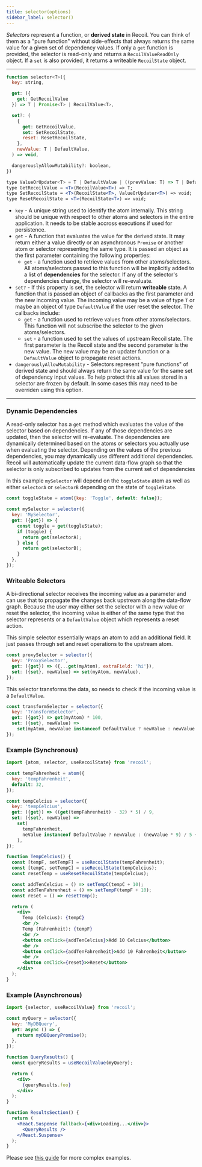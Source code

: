 ```yaml
---
title: selector(options)
sidebar_label: selector()
---
```


*Selectors* represent a function, or **derived state** in Recoil.  You can think of them as a "pure function" without side-effects that always returns the same value for a given set of dependency values.  If only a `get` function is provided, the selector is read-only and returns a `RecoilValueReadOnly` object.  If a `set` is also provided, it returns a writeable `RecoilState` object.

---

```jsx
function selector<T>({
  key: string,

  get: ({
    get: GetRecoilValue
  }) => T | Promise<T> | RecoilValue<T>,

  set?: (
    {
      get: GetRecoilValue,
      set: SetRecoilState,
      reset: ResetRecoilState,
    },
    newValue: T | DefaultValue,
  ) => void,

  dangerouslyAllowMutability?: boolean,
})
```

```jsx
type ValueOrUpdater<T> = T | DefaultValue | ((prevValue: T) => T | DefaultValue);
type GetRecoilValue = <T>(RecoilValue<T>) => T;
type SetRecoilState = <T>(RecoilState<T>, ValueOrUpdater<T>) => void;
type ResetRecoilState = <T>(RecoilState<T>) => void;
```

- `key` - A unique string used to identify the atom internally. This string should be unique with respect to other atoms and selectors in the entire application.  It needs to be stable accross executions if used for persistence.
- `get` - A function that evaluates the value for the derived state.  It may return either a value directly or an asynchronous `Promise` or another atom or selector representing the same type.  It is passed an object as the first parameter containing the following properties:
  - `get` - a function used to retrieve values from other atoms/selectors. All atoms/selectors passed to this function will be implicitly added to a list of **dependencies** for the selector. If any of the selector's dependencies change, the selector will re-evaluate.
- `set?` - If this property is set, the selector will return **writeable** state. A function that is passed an object of callbacks as the first parameter and the new incoming value.  The incoming value may be a value of type `T` or maybe an object of type `DefaultValue` if the user reset the selector.  The callbacks include:
  - `get` - a function used to retrieve values from other atoms/selectors. This function will not subscribe the selector to the given atoms/selectors.
  - `set` - a function used to set the values of upstream Recoil state. The first parameter is the Recoil state and the second parameter is the new value.  The new value may be an updater function or a `DefaultValue` object to propagate reset actions.
- `dangerouslyAllowMutability` - Selectors represent "pure functions" of derived state and should always return the same value for the same set of dependency input values.  To help protect this all values stored in a selector are frozen by default.  In some cases this may need to be overriden using this option.

---

### Dynamic Dependencies

A read-only selector has a `get` method which evaluates the value of the selector based on dependencies.  If any of those dependencies are updated, then the selector will re-evaluate.  The dependencies are dynamically determined based on the atoms or selectors you actually use when evaluating the selector.  Depending on the values of the previous dependencies, you may dynamically use different additional dependencies.  Recoil will automatically update the current data-flow graph so that the selector is only subscribed to updates from the current set of dependencies

In this example `mySelector` will depend on the `toggleState` atom as well as either `selectorA` or `selectorB` depending on the state of `toggleState`.
```jsx
const toggleState = atom({key: 'Toggle', default: false});

const mySelector = selector({
  key: 'MySelector',
  get: ({get}) => {
    const toggle = get(toggleState);
    if (toggle) {
      return get(selectorA);
    } else {
      return get(selectorB);
    }
  },
});
```

### Writeable Selectors

A bi-directional selector receives the incoming value as a parameter and can use that to propagate the changes back upstream along the data-flow graph.  Because the user may either set the selector with a new value or reset the selector, the incoming value is either of the same type that the selector represents or a `DefaultValue` object which represents a reset action.

This simple selector essentially wraps an atom to add an additional field.  It just passes through set and reset operations to the upstream atom.
```jsx
const proxySelector = selector({
  key: 'ProxySelector',
  get: ({get}) => ({...get(myAtom), extraField: 'hi'}),
  set: ({set}, newValue) => set(myAtom, newValue),
});
```

This selector transforms the data, so needs to check if the incoming value is a `DefaultValue`.
```jsx
const transformSelector = selector({
  key: 'TransformSelector',
  get: ({get}) => get(myAtom) * 100,
  set: ({set}, newValue) =>
    set(myAtom, newValue instanceof DefaultValue ? newValue : newValue / 100),
});
```

### Example (Synchronous)

```jsx
import {atom, selector, useRecoilState} from 'recoil';

const tempFahrenheit = atom({
  key: 'tempFahrenheit',
  default: 32,
});

const tempCelcius = selector({
  key: 'tempCelcius',
  get: ({get}) => ((get(tempFahrenheit) - 32) * 5) / 9,
  set: ({set}, newValue) =>
    set(
      tempFahrenheit,
      neValue instanceof DefaultValue ? newValue : (newValue * 9) / 5 + 32
    ),
});

function TempCelcius() {
  const [tempF, setTempF] = useRecoilState(tempFahrenheit);
  const [tempC, setTempC] = useRecoilState(tempCelcius);
  const resetTemp = useResetRecoilState(tempCelcius);

  const addTenCelcius = () => setTempC(tempC + 10);
  const addTenFahrenheit = () => setTempF(tempF + 10);
  const reset = () => resetTemp();

  return (
    <div>
      Temp (Celcius): {tempC}
      <br />
      Temp (Fahrenheit): {tempF}
      <br />
      <button onClick={addTenCelcius}>Add 10 Celcius</button>
      <br />
      <button onClick={addTenFahrenheit}>Add 10 Fahrenheit</button>
      <br />
      <button onClick={reset}>>Reset</button>
    </div>
  );
}
```

### Example (Asynchronous)

```jsx
import {selector, useRecoilValue} from 'recoil';

const myQuery = selector({
  key: 'MyDBQuery',
  get: async () => {
    return myDBQueryPromise();
  },
});

function QueryResults() {
  const queryResults = useRecoilValue(myQuery);

  return (
    <div>
      {queryResults.foo}
    </div>
  );
}

function ResultsSection() {
  return (
    <React.Suspense fallback={<div>Loading...</div>}>
      <QueryResults />
    </React.Suspense>
  );
}
```

Please see [this guide](/docs/guides/asynchronous-data-queries) for more complex examples.
